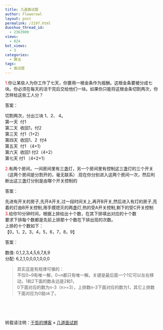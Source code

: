 ```yaml
---
title: 几道面试题
author: Flowerowl
layout: post
permalink: /2197.html
duoshuo_thread_id:
  - 2363909
views:
  - 824
bot_views:
  - 3
categories:
  - 算法
tags:
  - 面试题
---
```

<span style="color: #ff0000;">1.</span>你让某些人为你工作了七天，你要用一根金条作为报酬。这根金条要被分成七块。你必须在每天的活干完后交给他们一块。如果你只能将这根金条切割两次，你怎样给这些工人分？

答案：

切割两次，分出三块 1、2、 4。  
第一天  付1  
第二天  收回1，付2  
第三天  付1（1+2）  
第四天  收回1、2  付4  
第五天  付1 （4+1）  
第六天  收回1 付2（4+2）  
第七天 付1 （4+2+1）

<span style="color: #ff0000;">2.</span>有两个房间，一间房间里有三盏灯，另一个房间里有控制这三盏灯的三个开关（这两个房间是分割开的，毫无联系）.现在你分别进入这两个房间一次，然后判断出这三盏灯分别是由哪个开关控制的

答案：

先进有开关的房子,先开A开关,过一段时间关上,再开B开关,然后进入有灯的房子,亮着的灯由B开关控制,用手摸熄灭的两盏灯,热的受A开关控制,剩下的受C开关控制  
<span style="color: #ff0000;">3.</span>给你10分钟时间，根据上排给出十个数，在其下排填出对应的十个数  
要求下排每个数都是先前上排那十个数在下排出现的次数。  
上排的十个数如下：  
【0，1，2，3，4，5，6，7，8，9】

答案：

数值: 0,1,2,3,4,5,6,7,8,9  
分配: 6,2,1,0,0,0,1,0,0,0

> 其实这是有规律可循的：  
> 不仅0~9有唯一解，0~n都只有唯一解。关键是最后面一个1它可以左右移动，1和2下面的数永远是2和1，  
> 0下面对应的数为n-3（n>=3），上排数n-3下面对应的数为1，其它上排数下面对应为0就ok了。

&nbsp;

&nbsp;

转载请注明：[于哲的博客][1] &raquo; [几道面试题][2]

 [1]: http://lazynight.me
 [2]: http://lazynight.me/2197.html